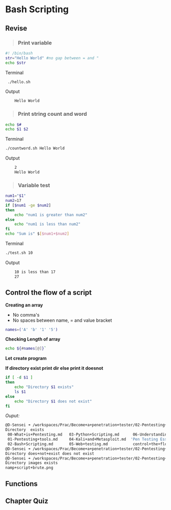 # Bash Scripting
## Revise

> ### Print variable
```bash
#! /bin/bash
str="Hello World" #no gap between = and "
echo $str
```
Terminal
```bash
 ./hello.sh
```
Output
```bash
    Hello World
```

> ### Print string count and word
```bash
echo $#
echo $1 $2
```

Terminal
```bash
./countword.sh Hello World
```
Output
```bash
    2
    Hello World
```

> ### Variable test
```bash
num1="$1"
num2=17
if [$num1 -ge $num2]
then
    echo "num1 is greater than num2"
else
    echo "num1 is less than num2"
fi
echo "Sum is" $[$num1+$num2]

```
Terminal
```bash
./test.sh 10
```
Output
```bash
    10 is less than 17
    27
```

> ###
## Control the flow of a script
**Creating an array**
- No comma's
- No spaces between name, = and value bracket

```bash
names=('A' 'b' '1' '5')
```
**Checking Length of array**

```bash
echo ${#names[@]}`
```

**Let create program**

**If directory exist print dir else print it doesnot**
```bash
if [ -d $1 ]
then 
	echo "Directory $1 exists"
    ls $1
else																							
    echo "Directory $1 does not exist"
fi
```
*Ouput:*

```bash
@D-Sensei ➜ /workspaces/Prac/Become+a+penetration+tester/02-Pentesting+Essentials (main) $ ./control+the+flow.sh 
Directory  exists
 00-What+is+Pentesting.md   03-Python+Scripting.md      06-Understanding+Expliot+Code.md                                   hwtest.sh
 01-Pentesting+tools.md     04-Kali+and+Metasploit.md  'Pen Testing Essential Training 00_00 Pre-Configuration File.pdf'   images
 02-Bash+Scripting.md       05-Web+testing.md           control+the+flow.sh                                                tcpdump.txt
@D-Sensei ➜ /workspaces/Prac/Become+a+penetration+tester/02-Pentesting+Essentials (main) $ ./control+the+flow.sh  does+not+exist
Directory does+not+exist does not exist
@D-Sensei ➜ /workspaces/Prac/Become+a+penetration+tester/02-Pentesting+Essentials (main) $ ./control+the+flow.sh  images
Directory images exists
namp+script+brute.png
```


## Functions
## Chapter Quiz

